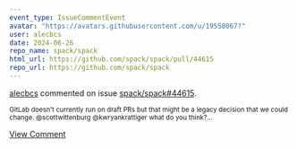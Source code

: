 ```yaml
---
event_type: IssueCommentEvent
avatar: "https://avatars.githubusercontent.com/u/19558067?"
user: alecbcs
date: 2024-06-26
repo_name: spack/spack
html_url: https://github.com/spack/spack/pull/44615
repo_url: https://github.com/spack/spack
---
```


<a href='https://github.com/alecbcs' target='_blank'>alecbcs</a> commented on issue <a href='https://github.com/spack/spack/pull/44615' target='_blank'>spack/spack#44615</a>.

<small>GitLab doesn't currently run on draft PRs but that might be a legacy decision that we could change. @scottwittenburg @kwryankrattiger what do you think?...</small>

<a href='https://github.com/spack/spack/pull/44615' target='_blank'>View Comment</a>